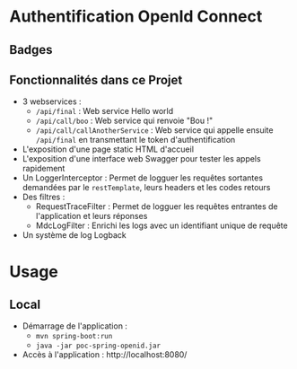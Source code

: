 # Authentification OpenId Connect

## Badges



## Fonctionnalités dans ce Projet

* 3 webservices :
  - `/api/final` : Web service Hello world
  - `/api/call/boo` : Web service qui renvoie "Bou !"
  - `/api/call/callAnotherService` : Web service qui appelle ensuite `/api/final` en transmettant le token d'authentification
* L'exposition d'une page static HTML d'accueil
* L'exposition d'une interface web Swagger pour tester les appels rapidement
* Un LoggerInterceptor : Permet de logguer les requêtes sortantes demandées par le `restTemplate`, leurs headers et les codes retours
* Des filtres : 
  - RequestTraceFilter : Permet de logguer les requêtes entrantes de l'application et leurs réponses
  - MdcLogFilter : Enrichi les logs avec un identifiant unique de requête
* Un système de log Logback

# Usage

## Local
* Démarrage de l'application :
  - `mvn spring-boot:run`
  - `java -jar poc-spring-openid.jar`
* Accès à l'application : http://localhost:8080/
